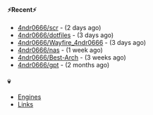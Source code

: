 #### ⚡Recent⚡

- [4ndr0666/scr](https://github.com/4ndr0666/scr) - (2 days ago)
- [4ndr0666/dotfiles](https://github.com/4ndr0666/dotfiles) - (3 days ago)
- [4ndr0666/Wayfire_4ndr0666](https://github.com/4ndr0666/Wayfire_4ndr0666) - (3 days ago)
- [4ndr0666/nas](https://github.com/4ndr0666/nas) - (1 week ago)
- [4ndr0666/Best-Arch](https://github.com/4ndr0666/Best-Arch) - (3 weeks ago)
- [4ndr0666/gpt](https://github.com/4ndr0666/gpt) - (2 months ago)

#### 💀
- [Engines](https://github.com/hoothin/SearchJumper/discussions/73)
- [Links](https://github.com/4ndr0666/Links/blob/main/README.md)

